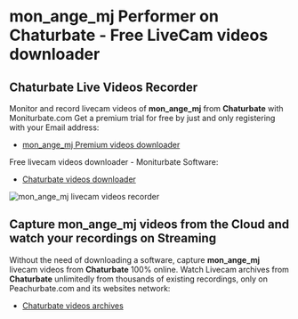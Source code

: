 # mon_ange_mj Performer on Chaturbate - Free LiveCam videos downloader

## Chaturbate Live Videos Recorder

Monitor and record livecam videos of **mon_ange_mj** from **Chaturbate** with Moniturbate.com
Get a premium trial for free by just and only registering with your Email address:
* [mon_ange_mj Premium videos downloader](https://moniturbate.com/request-demo-licence-key.html)

Free livecam videos downloader - Moniturbate Software:
* [Chaturbate videos downloader](https://moniturbate.com/moniturbate-download-software.html)

![mon_ange_mj livecam videos recorder](https://peachurnet.com/templates/moniturbate-software.png)


## Capture mon_ange_mj videos from the Cloud and watch your recordings on Streaming

Without the need of downloading a software, capture **mon_ange_mj** livecam videos from **Chaturbate** 100% online.
Watch Livecam archives from **Chaturbate** unlimitedly from thousands of existing recordings, only on Peachurbate.com and its websites network:
* [Chaturbate videos archives](https://peachurnet.com/)